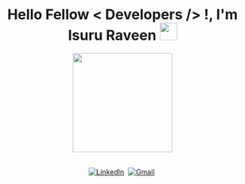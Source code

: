 <div>
    <h1 align="center">Hello Fellow < Developers /> !, I'm Isuru Raveen <img src="https://media.giphy.com/media/hvRJCLFzcasrR4ia7z/giphy.gif" width="35"></h1>
    <div align=center>
        <p align='center'>
        <img src="https://media.giphy.com/media/TEnXkcsHrP4YedChhA/giphy.gif" width="200" height="200" frameBorder="0" class="giphy-embed" allowFullScreen></img></p>
    </div>
    <p align="center">
<br>
<a href="https://www.linkedin.com/in/isuru-raveen-7421541b8/"><img src="https://img.shields.io/badge/linkedin-%230077B5.svg?&style=for-the-badge&logo=linkedin&logoColor=white"     alt="LinkedIn"/></a>&nbsp;
<a href="mailto:isururaveen4520@gmail.com?subject=Hola%20Sumanth"><img src="https://img.shields.io/badge/gmail-%23D14836.svg?&style=for-the-badge&logo=gmail&logoColor=white" alt="Gmail"/></a>&nbsp;
</p>
<br>
</div>

